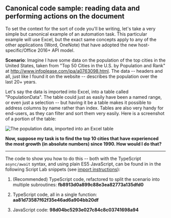 ## Canonical code sample: reading data and performing actions on the document

To set the context for the sort of code you'll be writing, let's take a very simple but canonical example of an automation task.  This particular example will use Excel, but the exact same concepts apply to any of the other applications (Word, OneNote) that have adopted the new host-specific/Office 2016+ API model.

**Scenario**:  Imagine I have some data on the population of the top cities in the United States, taken from "Top 50 Cities in the U.S. by Population and Rank" at <http://www.infoplease.com/ipa/a0763098.html>.  The data -- headers and all, just like I found it on the website -- describes the population over the last 20+ years.

Let's say the data is imported into Excel, into a table called "PopulationData". The table could just as easily have been a named range, or even just a selection -- but having it be a table makes it possible to address columns by name rather than index.  Tables are also very handy for end-users, as they can filter and sort them very easily. Here is a screenshot of a portion of the table:

![The population data, imported into an Excel table](http://buildingofficeaddins.com/wp-content/uploads/Core-Concepts-Original-Population-Table-Partial.jpg)


**Now, suppose my task is to find the top 10 cities that have experienced the most growth (in absolute numbers) since 1990.  How would I do that?**

***

The code to show you how to do this -- both with the TypeScript `async/await` syntax, and using plain ES5 JavaScript, can be found in in the following Script Lab snippets (see [import instructions](https://github.com/OfficeDev/script-lab/blob/master/README.md#import)):

1. (Recommended) TypeScript code, refactored to split the scenario into multiple subroutines: **fb8913d0a899c88e3ea82773a135dfd0**

2. TypeScript code, all in a single function: **aa81d73587f62f35e46ad6a904bb20df**

3. JavaScript code:  **98d04bc5293e027c84c8c03741698a94**
